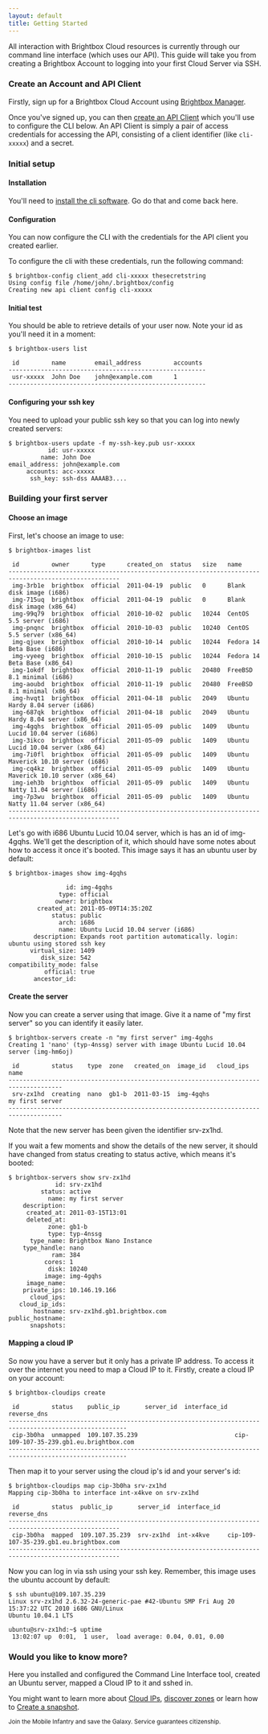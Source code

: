```yaml
---
layout: default
title: Getting Started
---
```


All interaction with Brightbox Cloud resources is currently through our command line interface (which uses our API). This guide will take you from creating a Brightbox Account to logging into your
first Cloud Server via SSH.

### Create an Account and API Client

Firstly, sign up for a Brightbox Cloud Account using [Brightbox Manager](https://manage.brightbox.com/user/new).

Once you've signed up, you can then [create an API Client](/guides/manager/api-clients/) which you'll use to configure the CLI below. An API Client is simply a pair of access credentials for accessing the API, consisting of a client identifier (like `cli-xxxxx`) and a secret.

### Initial setup

#### Installation

You'll need to
[install the cli software](/guides/cli/installation/). Go do that and come back here.

#### Configuration

You can now configure the CLI with the credentials for the API client you created earlier.

To configure the cli with these credentials, run the following command:

    $ brightbox-config client_add cli-xxxxx thesecretstring
    Using config file /home/john/.brightbox/config
    Creating new api client config cli-xxxxx

#### Initial test

You should be able to retrieve details of your user now. Note your id as you'll need it in a moment:

    $ brightbox-users list
    
     id         name        email_address         accounts
    -------------------------------------------------------
     usr-xxxxx  John Doe    john@example.com      1       
    -------------------------------------------------------

#### Configuring your ssh key

You need to upload your public ssh key so that you can log into newly created servers:

    $ brightbox-users update -f my-ssh-key.pub usr-xxxxx
               id: usr-xxxxx
             name: John Doe
    email_address: john@example.com
         accounts: acc-xxxxx
          ssh_key: ssh-dss AAAAB3....

### Building your first server

#### Choose an image

First, let's choose an image to use:

    $ brightbox-images list 
    
     id         owner      type      created_on  status   size   name                                       
    -----------------------------------------------------------------------------------------------------
     img-3rb1e  brightbox  official  2011-04-19  public   0      Blank disk image (i686)                    
     img-715uq  brightbox  official  2011-04-19  public   0      Blank disk image (x86_64)                  
     img-99q79  brightbox  official  2010-10-02  public   10244  CentOS 5.5 server (i686)                   
     img-pnqnc  brightbox  official  2010-10-03  public   10240  CentOS 5.5 server (x86_64)                 
     img-qjuex  brightbox  official  2010-10-14  public   10244  Fedora 14 Beta Base (i686)                 
     img-vyeeg  brightbox  official  2010-10-15  public   10244  Fedora 14 Beta Base (x86_64)               
     img-1okdf  brightbox  official  2010-11-19  public   20480  FreeBSD 8.1 minimal (i686)                 
     img-aoubd  brightbox  official  2010-11-19  public   20480  FreeBSD 8.1 minimal (x86_64)               
     img-hvqt1  brightbox  official  2011-04-18  public   2049   Ubuntu Hardy 8.04 server (i686)            
     img-687qk  brightbox  official  2011-04-18  public   2049   Ubuntu Hardy 8.04 server (x86_64)          
     img-4gqhs  brightbox  official  2011-05-09  public   1409   Ubuntu Lucid 10.04 server (i686)           
     img-3ikco  brightbox  official  2011-05-09  public   1409   Ubuntu Lucid 10.04 server (x86_64)         
     img-7i0fl  brightbox  official  2011-05-09  public   1409   Ubuntu Maverick 10.10 server (i686)        
     img-cq4kz  brightbox  official  2011-05-09  public   1409   Ubuntu Maverick 10.10 server (x86_64)      
     img-ieh3b  brightbox  official  2011-05-09  public   1409   Ubuntu Natty 11.04 server (i686)           
     img-7p3wu  brightbox  official  2011-05-09  public   1409   Ubuntu Natty 11.04 server (x86_64)         
    -----------------------------------------------------------------------------------------------------

Let's go with i686 Ubuntu Lucid 10.04 server, which is has an id of img-4gqhs. We'll get the description of it, which should have some notes about how to access it once it's booted. This image says it has an ubuntu user by default:

    $ brightbox-images show img-4gqhs
    
                    id: img-4gqhs
                  type: official
                 owner: brightbox
            created_at: 2011-05-09T14:35:20Z
                status: public
                  arch: i686
                  name: Ubuntu Lucid 10.04 server (i686)
           description: Expands root partition automatically. login: ubuntu using stored ssh key
          virtual_size: 1409
             disk_size: 542
    compatibility_mode: false
              official: true
           ancestor_id: 

#### Create the server

Now you can create a server using that image. Give it a name of "my first server" so you can identify it easily later.

    $ brightbox-servers create -n "my first server" img-4gqhs
    Creating 1 'nano' (typ-4nssg) server with image Ubuntu Lucid 10.04 server (img-hm6oj)
    
     id         status    type  zone   created_on  image_id   cloud_ips  name           
    -------------------------------------------------------------------------------------
     srv-zx1hd  creating  nano  gb1-b  2011-03-15  img-4gqhs             my first server
    -------------------------------------------------------------------------------------

Note that the new server has been given the identifier srv-zx1hd.

If you wait a few moments and show the details of the new server, it should have changed from status creating to status active, which means it's booted:

    $ brightbox-servers show srv-zx1hd
                 id: srv-zx1hd
             status: active
               name: my first server
        description: 
         created_at: 2011-03-15T13:01
         deleted_at: 
               zone: gb1-b
               type: typ-4nssg
          type_name: Brightbox Nano Instance
        type_handle: nano
                ram: 384
              cores: 1
               disk: 10240
              image: img-4gqhs
         image_name: 
        private_ips: 10.146.19.166
          cloud_ips: 
       cloud_ip_ids: 
           hostname: srv-zx1hd.gb1.brightbox.com
    public_hostname: 
          snapshots: 
			
#### Mapping a cloud IP

So now you have a server but it only has a private IP address. To access it over the internet you need to map a Cloud IP to it. Firstly, create a cloud IP on your account:

    $ brightbox-cloudips create
    
     id         status    public_ip       server_id  interface_id  reverse_dns                            
    -------------------------------------------------------------------------------------------------------
     cip-3b0ha  unmapped  109.107.35.239                           cip-109-107-35-239.gb1.eu.brightbox.com
    -------------------------------------------------------------------------------------------------------

Then map it to your server using the cloud ip's id and your server's id:

    $ brightbox-cloudips map cip-3b0ha srv-zx1hd
    Mapping cip-3b0ha to interface int-x4kve on srv-zx1hd
    
     id         status  public_ip       server_id  interface_id  reverse_dns                            
    -----------------------------------------------------------------------------------------------------
     cip-3b0ha  mapped  109.107.35.239  srv-zx1hd  int-x4kve     cip-109-107-35-239.gb1.eu.brightbox.com
    -----------------------------------------------------------------------------------------------------

Now you can log in via ssh using your ssh key. Remember, this image uses the ubuntu account by default:

    $ ssh ubuntu@109.107.35.239
    Linux srv-zx1hd 2.6.32-24-generic-pae #42-Ubuntu SMP Fri Aug 20 15:37:22 UTC 2010 i686 GNU/Linux
    Ubuntu 10.04.1 LTS
    
    ubuntu@srv-zx1hd:~$ uptime
     13:02:07 up  0:01,  1 user,  load average: 0.04, 0.01, 0.00

### Would you like to know more?

Here you installed and configured the Command Line Interface tool, created an Ubuntu server, mapped a Cloud IP to it and sshed in.

You might want to learn more about [Cloud IPs](/guides/cli/cloud-ips/),
[discover zones](/reference/glossary/#zone) or learn how to
[Create a snapshot](/guides/cli/create-a-snapshot/).

<small>Join the Mobile Infantry and save the Galaxy. Service
guarantees citizenship.</small>
